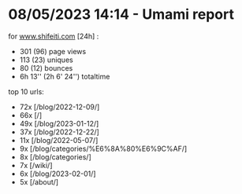 # 08/05/2023 14:14 - Umami report
for www.shifeiti.com [24h] :

 - 301 (96) page views
 - 113 (23) uniques
 - 80 (12) bounces
 - 6h 13'' (2h 6' 24'') totaltime


top 10 urls:
 - 72x [/blog/2022-12-09/]
 - 66x [/]
 - 49x [/blog/2023-01-12/]
 - 37x [/blog/2022-12-22/]
 - 11x [/blog/2022-05-07/]
 - 9x [/blog/categories/%E6%8A%80%E6%9C%AF/]
 - 8x [/blog/categories/]
 - 7x [/wiki/]
 - 6x [/blog/2023-02-01/]
 - 5x [/about/]


